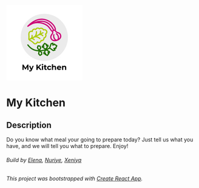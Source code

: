 ![alt text](/public/MyKitchenLogo.png)

# My Kitchen

## Description

Do you know what meal your going to prepare today? Just tell us what you have, and we will tell you what to prepare. Enjoy!

###### Build by [Elena](https://github.com/elenamagay), [Nuriye](https://github.com/nuriyealp), [Xeniya](https://github.com/XeniyaDob)

###### This project was bootstrapped with [Create React App](https://github.com/facebook/create-react-app).
